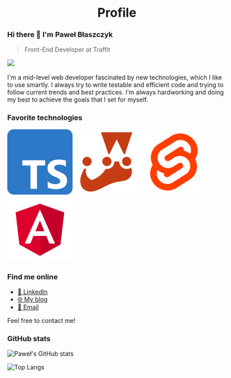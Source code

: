 <h1 align="center">
Profile
</h1>

### Hi there 👋 I'm Paweł Błaszczyk

> Front-End Developer at Traffit

![](https://komarev.com/ghpvc/?username=pawelblaszczyk5&color=blueviolet)

I'm a mid-level web developer fascinated by new technologies, which I like to use smartly. I always try to write testable and efficient code and trying to follow current trends and best practices. I'm always hardworking and doing my best to achieve the goals that I set for myself.

### Favorite technologies

![Typescript](assets/typescript.png) ![Jest](assets/jest.png) ![Svelte](assets/svelte.png) ![Angular](assets/angular.png)

### Find me online

- [💼 LinkedIn](https://www.linkedin.com/in/pawel-blaszczyk/ " 💼 LinkedIn")
- [🌐 My blog](https://pawel-blaszczyk-blog.netlify.app/ " 🌐 My blog")
- [📧 Email](mailto:pawelblaszczyk@wir.pl "📧 Email")

Feel free to contact me!

### GitHub stats

![Paweł's GitHub stats](https://github-readme-stats.vercel.app/api?username=pawelblaszczyk5&theme=cobalt&show_icons=true)

![Top Langs](https://github-readme-stats.vercel.app/api/top-langs/?username=pawelblaszczyk5&layout=compact&theme=cobalt)

